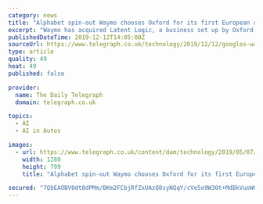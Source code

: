 ```yaml
---
category: news
title: "Alphabet spin-out Waymo chooses Oxford for its first European driverless car hub"
excerpt: "Waymo has acquired Latent Logic, a business set up by Oxford academics which builds highly-realistic simulations of roads and cars that can be used to train artificial intelligence software for driverless vehicles. Its technology, known as “imitation ..."
publishedDateTime: 2019-12-12T14:05:00Z
sourceUrl: https://www.telegraph.co.uk/technology/2019/12/12/googles-waymo-chooses-oxford-first-european-driverless-car-hub/
type: article
quality: 49
heat: 49
published: false

provider:
  name: The Daily Telegraph
  domain: telegraph.co.uk

topics:
  - AI
  - AI in Autos

images:
  - url: https://www.telegraph.co.uk/content/dam/technology/2019/05/07/TELEMMGLPICT000195539538-xlarge_trans_NvBQzQNjv4BqpVlberWd9EgFPZtcLiMQfyf2A9a6I9YchsjMeADBa08.jpeg?imwidth=1200
    width: 1280
    height: 799
    title: "Alphabet spin-out Waymo chooses Oxford for its first European driverless car hub"

secured: "7QbEAOBV0dt8dPMm/BKm2FCbjRfZxUAzQ8syNQqY/cVe5o9W30t+MdBkVuoW0RVqjvOBHu5ZJ0og49ze2VGhLeGTABTG2f8LKkoiAAfw26zIFQI3QaXE1z67vqzmy1eziiC3fJEOzwUh4sM/sO+hPHWx2cKVfvXf8I3YH8QpHvCkOLqk633nIzbdg9qy4mwSL4E2udltJ9GGc7C3bQkxSnwQaDR/Yyd6zZ49REn7C1ujBoEvJzNJs/58MjxPnT4cPRHlQKY64XU7top/jSJuRQ==;intJnIdWDam42MO++MXKTQ=="
---
```



